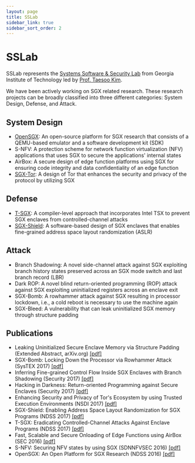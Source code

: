```yaml
---
layout: page
title: SSLab
sidebar_link: true
sidebar_sort_order: 2
---
```


# SSLab

SSLab represents the [Systems Software & Security Lab](https://gts3.org/) from Georgia Institute of Technology led by [Prof. Taesoo Kim](https://taesoo.kim/).

We have been actively working on SGX related research. These research projects can be broadly classified into three different categories: System Design, Defense, and Attack.

## System Design

* [OpenSGX](https://github.com/sslab-gatech/opensgx): An open-source platform for SGX research that consists of a QEMU-based emulator and a software development kit \(SDK\)
* S-NFV: A protection scheme for network function virtualization \(NFV\) applications that uses SGX to secure the applications' internal states
* AirBox: A secure design of edge function platforms using SGX for ensuring code integrity and data confidentiality of an edge function
* [SGX-Tor](https://github.com/kaist-ina/SGX-Tor): A design of Tor that enhances the security and privacy of the protocol by utilizing SGX

## Defense

* [T-SGX](https://github.com/sslab-gatech/t-sgx): A compiler-level approach that incorporates Intel TSX to prevent SGX enclaves from controlled-channel attacks
* [SGX-Shield](https://github.com/jaebaek/SGX-Shield): A software-based design of SGX enclaves that enables fine-grained address space layout randomization \(ASLR\)

## Attack

* Branch Shadowing: A novel side-channel attack against SGX exploiting branch history states preserved across an SGX mode switch and last branch record \(LBR\)
* Dark ROP: A novel blind return-oriented programming \(ROP\) attack against SGX exploiting uninitialized registers across an enclave exit
* SGX-Bomb: A rowhammer attack against SGX resulting in processor lockdown, i.e., a cold reboot is necessary to use the machine again
* SGX-Bleed: A vulnerability that can leak uninitialized SGX memory through structure padding

## Publications

* Leaking Uninitialized Secure Enclave Memory via Structure Padding \(Extended Abstract, arXiv.org\) [\[pdf\]](https://arxiv.org/abs/1710.09061)
* SGX-Bomb: Locking Down the Processor via Rowhammer Attack \(SysTEX 2017\) [\[pdf\]](https://sslab.gtisc.gatech.edu/assets/papers/2017/jang:sgx-bomb.pdf)
* Inferring Fine-grained Control Flow Inside SGX Enclaves with Branch Shadowing \(Security 2017\) [\[pdf\]](https://sslab.gtisc.gatech.edu/assets/papers/2017/lee:sgx-branch-shadow.pdf)
* Hacking in Darkness: Return-oriented Programming against Secure Enclaves \(Security 2017\) [\[pdf\]](https://sslab.gtisc.gatech.edu/assets/papers/2017/lee:darkrop.pdf)
* Enhancing Security and Privacy of Tor's Ecosystem by using Trusted Execution Environments \(NSDI 2017\) [\[pdf\]](https://sslab.gtisc.gatech.edu/assets/papers/2017/kim:sgx-tor.pdf)
* SGX-Shield: Enabling Address Space Layout Randomization for SGX Programs \(NDSS 2017\) [\[pdf\]](https://sslab.gtisc.gatech.edu/assets/papers/2017/seo:sgx-shield.pdf)
* T-SGX: Eradicating Controlled-Channel Attacks Against Enclave Programs \(NDSS 2017\) [\[pdf\]](https://sslab.gtisc.gatech.edu/assets/papers/2017/shih:tsgx.pdf)
* Fast, Scalable and Secure Onloading of Edge Functions using AirBox \(SEC 2016\) [\[pdf\]](https://sslab.gtisc.gatech.edu/assets/papers/2016/bhardwaj:airbox.pdf)
* S-NFV: Securing NFV states by using SGX \(SDNNFVSEC 2016\) [\[pdf\]](https://sslab.gtisc.gatech.edu/assets/papers/2016/shih:snfv.pdf)
* OpenSGX: An Open Platform for SGX Research \(NDSS 2016\) [\[pdf\]](https://sslab.gtisc.gatech.edu/assets/papers/2016/jain:opensgx.pdf)

